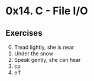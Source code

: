 # 0x14. C - File I/O
## Exercises
0. Tread lightly, she is near
1. Under the snow
2. Speak gently, she can hear
3. cp
4. elf
